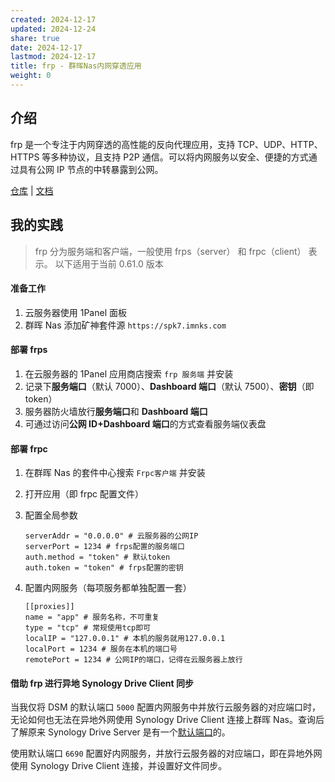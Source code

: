 ```yaml
---
created: 2024-12-17
updated: 2024-12-24
share: true
date: 2024-12-17
lastmod: 2024-12-17
title: frp - 群晖Nas内网穿透应用
weight: 0
---
```


## 介绍

frp 是一个专注于内网穿透的高性能的反向代理应用，支持 TCP、UDP、HTTP、HTTPS 等多种协议，且支持 P2P 通信。可以将内网服务以安全、便捷的方式通过具有公网 IP 节点的中转暴露到公网。

[仓库](https://github.com/fatedier/frp) | [文档](https://gofrp.org/zh-cn/)

## 我的实践

> frp 分为服务端和客户端，一般使用 frps（server） 和 frpc（client） 表示。
> 以下适用于当前 0.61.0 版本

#### 准备工作

1. 云服务器使用 1Panel 面板
2. 群晖 Nas 添加矿神套件源 `https://spk7.imnks.com`

#### 部署 frps

1. 在云服务器的 1Panel 应用商店搜索 `frp 服务端` 并安装
2. 记录下**服务端口**（默认 7000）、**Dashboard 端口**（默认 7500）、**密钥**（即 token）
3. 服务器防火墙放行**服务端口**和 **Dashboard 端口**
4. 可通过访问**公网 ID+Dashboard 端口**的方式查看服务端仪表盘

#### 部署 frpc

1. 在群晖 Nas 的套件中心搜索 `Frpc客户端` 并安装
2. 打开应用（即 frpc 配置文件）
3. 配置全局参数

	```
	serverAddr = "0.0.0.0" # 云服务器的公网IP
	serverPort = 1234 # frps配置的服务端口
	auth.method = "token" # 默认token
	auth.token = "token" # frps配置的密钥
	```

4. 配置内网服务（每项服务都单独配置一套）

	```
	[[proxies]]
	name = "app" # 服务名称，不可重复
	type = "tcp" # 常规使用tcp即可
	localIP = "127.0.0.1" # 本机的服务就用127.0.0.1
	localPort = 1234 # 服务在本机的端口号
	remotePort = 1234 # 公网IP的端口，记得在云服务器上放行
	```

#### 借助 frp 进行异地 Synology Drive Client 同步

当我仅将 DSM 的默认端口 `5000` 配置内网服务中并放行云服务器的对应端口时，无论如何也无法在异地外网使用 Synology Drive Client 连接上群晖 Nas。查询后了解原来 Synology Drive Server 是有一个[默认端口](https://kb.synology.cn/zh-cn/DSM/tutorial/What_network_ports_are_used_by_Synology_services)的。

使用默认端口 `6690` 配置好内网服务，并放行云服务器的对应端口，即在异地外网使用 Synology Drive Client 连接，并设置好文件同步。